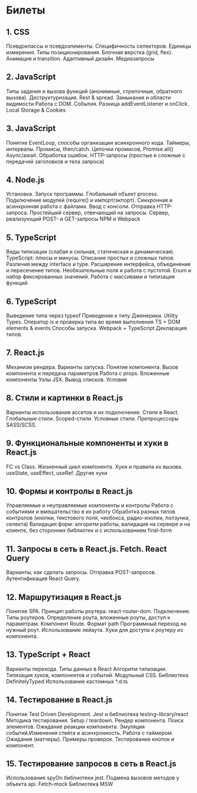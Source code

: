 # Билеты

## 1. CSS

Псевдоклассы и псевдоэлементы. Специфичность селекторов. Единицы  измерения.
Типы позиционирования. Блочная верстка (grid, flex).
Анимация и transition. Адаптивный дизайн. Медиазапросы

## 2. JavaScript

Типы задания и вызова функций (анонимные, стрелочные, обратного вызова).
Деструктуризация. Rest & spread. Замыкания и области видимости
Работа с DOM. События. Разница addEventListener и onClick.
Local Storage & Cookies

## 3. JavaScript

Понятие EventLoop, способы организации асинхронного кода. 
Таймеры, интервалы. Промисы, then/catch. Цепочки промисов, Promise.all() Async/await.
Обработка ошибок. HTTP-запросы (простые и сложные с передачей заголовков и тела запроса)

## 4. Node.js

Установка. Запуск программы. Глобальный объект process. 
Подключение модулей (require() и импорт/экпорт).
Синхронная и асинхронная работа с файлами. Ввод с консоли.
Отправка HTTP-запроса. Простейший сервер, отвечающий на запросы.
Сервер, реализующий POST- и GET-запросы
NPM и Webpack

## 5. TypeScript

Виды типизации (слабая и сильная, статическая и динамическая).
TypeScript: плюсы и минусы.
Описание простых и сложных типов.
Различия между interface и type.
Расширение интерфейса, объединение и пересечение типов.
Необязательные поля и работа с пустотой.
Enum и набор фиксированных значений.
Работа с массивами и типизация функций

## 6. TypeScript

Выведение типа через typeof
Приведение к типу
Дженерики. Utility Types.
Оператор is и проверка типа во время выполнения
TS + DOM elements & events
Способы запуска. Webpack + TypeScript
Декларация типов. 

## 7. React.js

Механизм рендера. Варианты запуска.
Понятие компонента. Вызов компонента и передача параметров
Работа с props. Вложенные компоненты
Узлы JSX. Вывод списков. Условия

## 8. Стили и картинки в React.js

Варианты использования ассетов и их подключение.
Стили в React.
Глобальные стили. Scoped-стили.
Условные стили.
Препроцессоры SASS/SCSS.

## 9. Функциональные компоненты и хуки в React.js

FC vs Class. Жизненный цикл компонента.
Хуки и правила их вызова.
useState, useEffect, useRef.
Другие хуки

## 10. Формы и контролы в React.js

Управляемые и неуправляемые компоненты и контролы
Работа с событиями и вмешательство в их работу
Обработка разных типов контролов (кнопки, текстового поля, чекбокса, радио-кнопки, ползунка, селекта)
Валидация форм: алгоритм работы, валидация на сервере и на клиенте, без сторонних библиотек и с использованием final-form

## 11. Запросы в сеть в React.js. Fetch. React Query

Варианты, как сделать запросы. 
Отправка POST-запросов. Аутентификация
React Query.

## 12. Маршрутизация в React.js

Понятие SPA. Принцип работы роутера.
react-router-dom. Подключение. Типы роутеров.
Определение роута, вложенные роуты, доступ к параметрам.
Компонент Route. Формат path
Программный переход на нужный роут.
Использование лейаута.
Хуки для доступа к роутеру из компонента.

## 13. TypeScript + React

Варианты перехода.
Типы данных в React
Алгоритм типизации.
Типизация хуков, компонентов и событий.
Модульный CSS.
Библиотека DefinitelyTyped
Использование кастомных *.d.ts

## 14. Тестирование в React.js

Понятие Test Driven Development.
Jest и библиотека testing-library/react
Методика тестирования.
Setup / teardown. Рендер компонента.
Поиск элементов. Ожидание реакции компонента.
Эмуляция событий.Изменения стейта и асинхронность.
Работа с таймером. Ожидания (матчеры).
Примеры проверок. Тестирование кнопок и компонент.

## 15. Тестирование запросов в сеть в React.js

Использование spyOn библиотеки jest.
Подмена вызовов методов у объекта api.
Fetch-mock
Библиотека MSW
